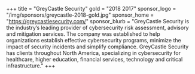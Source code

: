 +++
title = "GreyCastle Security"
gold = "2018 2017"
sponsor_logo = "/img/sponsors/greycastle-2018-gold.jpg"
sponsor_home = "https://greycastlesecurity.com/"
sponsor_blurb = "GreyCastle Security is the industry’s leading provider of cybersecurity risk assessment, advisory and mitigation services. The company was established to help organizations establish effective cybersecurity programs, minimize the impact of security incidents and simplify compliance. GreyCastle Security has clients throughout North America, specializing in cybersecurity for healthcare, higher education, financial services, technology and critical infrastructure."
+++
